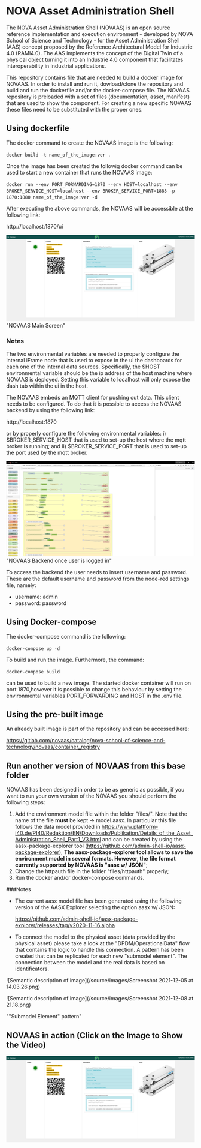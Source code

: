 # NOVA Asset Administration Shell

The NOVA Asset Administration Shell (NOVAAS) is an open source reference implementation and execution environment - developed by NOVA School of Science and Technology - for the Asset Administration Shell (AAS) concept proposed by the Reference Architectural Model for Industrie 4.0 (RAMI4.0). 
The AAS implements the concept of the Digital Twin of a physical object turning it into an Industrie 4.0 component that facilitates interoperability in industrial applications.

This repository contains file that are needed to build a docker image for NOVAAS.
In order to install and run it, dowload/clone the repository and build and run the dockerfile and/or the docker-compose file.
The NOVAAS repository is preloaded with a set of files (documentation, asset, manifest) that are used to show the component. For creating a new specific NOVAAS these files need to be substituted with the proper ones.

## Using dockerfile
The docker command to create the NOVAAS image is the following:

`docker build -t name_of_the_image:ver .`

Once the image has been created the followig docker command can be used to start a new container that runs the NOVAAS image:

`docker run --env PORT_FORWARDING=1870 --env HOST=localhost --env BROKER_SERVICE_HOST=localhost --env BROKER_SERVICE_PORT=1883 -p 1870:1880 name_of_the_image:ver -d`

After executing the above commands, the NOVAAS will be accessible at the following link:

http://localhost:1870/ui 

![Semantic description of image](/source/images/Screenshot_2020-12-15_at_22.20.37.png)"NOVAAS Main Screen"

### Notes
The two environmental variables are needed to properly configure the internal iFrame node that is used to expose in the ui the dashboards for each one of the internal data sources. Specifically, the $HOST environmental variable should be the ip address of the host machine where NOVAAS is deployed. Setting this variable to localhost will only expose the dash tab within the ui in the host.

The NOVAAS embeds an MQTT client for pushing out data. This client needs to be configured. To do that it is possible to access the NOVAAS backend by using the following link:

http://localhost:1870

or by properly configure the following environmental variables: i) $BROKER_SERVICE_HOST that is used to set-up the host where the mqtt broker is running; and ii) $BROKER_SERVICE_PORT that is used to set-up the port used by the mqtt broker. 

![Semantic description of image](/source/images/Screenshot_2020-12-15_at_22.40.31.png)"NOVAAS Backend once user is logged in"

To access the backend the user needs to insert username and password. These are the default username and password from the node-red settings file, namely:

- username: admin
- password: password

## Using Docker-compose

The docker-compose command is the following:

`docker-compose up -d`

To build and run the image. Furthermore, the command:

`docker-compose build`

can be used to build a new image. The started docker container will run on port 1870,however it is possible to change this behaviour by setting the environmental variables PORT_FORWARDING and HOST in the .env file.

## Using the pre-built image

An already built image is part of the repository and can be accessed here:

https://gitlab.com/novaas/catalog/nova-school-of-science-and-technology/novaas/container_registry

## Run another version of NOVAAS from this base folder

NOVAAS has been designed in order to be as generic as possible, if you want to run your own version of the NOVAAS you should perform the following steps:
1. Add the environment model file within the folder "files/". Note that the name of the file **must** be kept -> model.aasx. In particular this file follows the data model provided in https://www.plattform-i40.de/PI40/Redaktion/EN/Downloads/Publikation/Details_of_the_Asset_Administration_Shell_Part1_V3.html and can be created by using the aasx-package-explorer tool (https://github.com/admin-shell-io/aasx-package-explorer); **The aasx-package-explorer tool allows to save the environment model in several formats. However, the file format currently supported by NOVAAS is "aasx w/ JSON"**;
1. Change the httpauth file in the folder "files/httpauth" properly;
1. Run the docker and/or docker-compose commands.

###Notes

- The current aasx model file has been generated using the following version of the AASX Explorer selecting the option aasx w/ JSON:

    https://github.com/admin-shell-io/aasx-package-explorer/releases/tag/v2020-11-16.alpha

- To connect the model to the physical asset (data provided by the physical asset) please take a look at the "DPDM/OperationalData" flow that contains the logic to handle this connection. A pattern has been created that can be replicated for each new "submodel element". The connection between the model and the real data is based on identificators.

![Semantic description of image](/source/images/Screenshot 2021-12-05 at 14.03.26.png)

![Semantic description of image](/source/images/Screenshot 2021-12-08 at 21.18.png)

""Submodel Element" pattern"


## NOVAAS in action (Click on the Image to Show the Video)

[![Watch the video](/source/images/Screenshot_2020-12-15_at_22.20.37.png)](https://gitlab.com/gidouninova/novaas/-/blob/master/source/videos/NOVAAS_myMovie.mp4)

